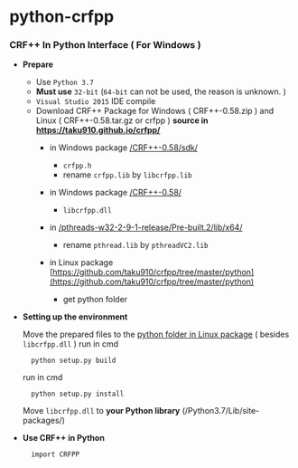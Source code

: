 # python-crfpp
### CRF++ In Python Interface ( For Windows )
* **Prepare**
    * Use `Python 3.7`
    * **Must use** `32-bit` (`64-bit` can not be used, the reason is unknown. )
    * `Visual Studio 2015` IDE compile
    * Download CRF++ Package for Windows ( CRF++-0.58.zip )  and Linux ( CRF++-0.58.tar.gz or crfpp )
     **source in https://taku910.github.io/crfpp/**
        * in Windows package [/CRF++-0.58/sdk/](/CRF++-0.58/sdk/)
            * `crfpp.h`
            *  rename `crfpp.lib` by `libcrfpp.lib`

        * in Windows package [/CRF++-0.58/](/CRF++-0.58/)
            * `libcrfpp.dll`

        *  in [/pthreads-w32-2-9-1-release/Pre-built.2/lib/x64/](/pthreads-w32-2-9-1-release/Pre-built.2/lib/x64/)
            * rename `pthread.lib` by `pthreadVC2.lib`

        * in Linux package [https://github.com/taku910/crfpp/tree/master/python](https://github.com/taku910/crfpp/tree/master/python)
            * get python folder
* **Setting up the environment**
    
    Move the prepared files to the [python folder in Linux package](/crfpp/python/) ( besides `libcrfpp.dll` )
    run in cmd
        
        python setup.py build
    run in cmd
    
        python setup.py install
    Move `libcrfpp.dll` to **your Python library** (/Python3.7/Lib/site-packages/)

* **Use CRF++ in Python**
        
        import CRFPP

